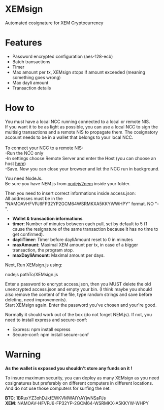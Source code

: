 # XEMsign
Automated cosignature for XEM Cryptocurrency

# Features
- Password encrypted configuration (aes-128-ecb)
- Batch transactions
- Timer
- Max amount per tx, XEMsign stops if amount exceeded (meaning something goes wrong)
- Max dayli amount
- Transaction details

# How to

You must have a local NCC running connected to a local or remote NIS.<br>
If you want it to be as light as possible, you can use a local NCC to sign the multisig transactions and a remote NIS to propagate them. The cosignatory account needs to be in a wallet that belongs to your local NCC.<br><br>
To connect your NCC to a remote NIS:<br>
-Run the NCC only<br>
-In settings choose Remote Server and enter the Host (you can choose an host <a href="http://www.nodeexplorer.com/" target="_blank">here</a>)<br>
-Save. Now you can close your browser and let the NCC run in background.

You need NodeJs.<br>
Be sure you have NEM.js from <a href="https://github.com/NewEconomyMovement/nodejs2nem" target="_blank">nodejs2nem</a> inside your folder.

Then you need to insert correct informations inside access.json:<br>
All addresses must be in the "NAMOAVHFVPJ6FP32YP2GCM64WSRMKXA5KKYWWHPY" format. NO "-".
- <b>Wallet & transaction informations</b>
- <b>timer</b>: Number of minutes between each pull, set by default to 5 (1 cause the resignature of the same transaction because it has no time to get confirmed).<br>
- <b>dayliTimer</b>: Timer before dayliAmount reset to 0 in minutes<br>
- <b>maxAmount</b>: Maximal XEM amount per tx, in case of a bigger transaction, the program stop.<br>
- <b>maxDayliAmount</b>: Maximal amount per days.<br>

Next, Run XEMsign.js using:

nodejs pathTo/XEMsign.js

Enter a password to encrypt access.json, then you MUST delete the old unencrypted access.json and empty your bin. (I think maybe you should also remove the content of the file, type random strings and save before deleting, need improvements).<br>
Start XEMsign again. Enter the password you've chosen and your're good.

Normally it should work out of the box (do not forget NEM.js). If not, you need to install express and secure-conf:
- Express: npm install express
- Secure-conf: npm install secure-conf

# Warning 

<b>As the wallet is exposed you shouldn't store any funds on it !</b>

To insure maximum security, you can deploy as many XEMsign as you need cosignatures but preferably on different computers in different locations. And do not use those computers for surfing the net.

<b>BTC</b>: 1BRuxYZ3ohDJkfEWKVMWAiYrAYjwNSaPJs<br>
<b>XEM</b>: NAMOAV-HFVPJ6-FP32YP-2GCM64-WSRMKX-A5KKYW-WHPY
